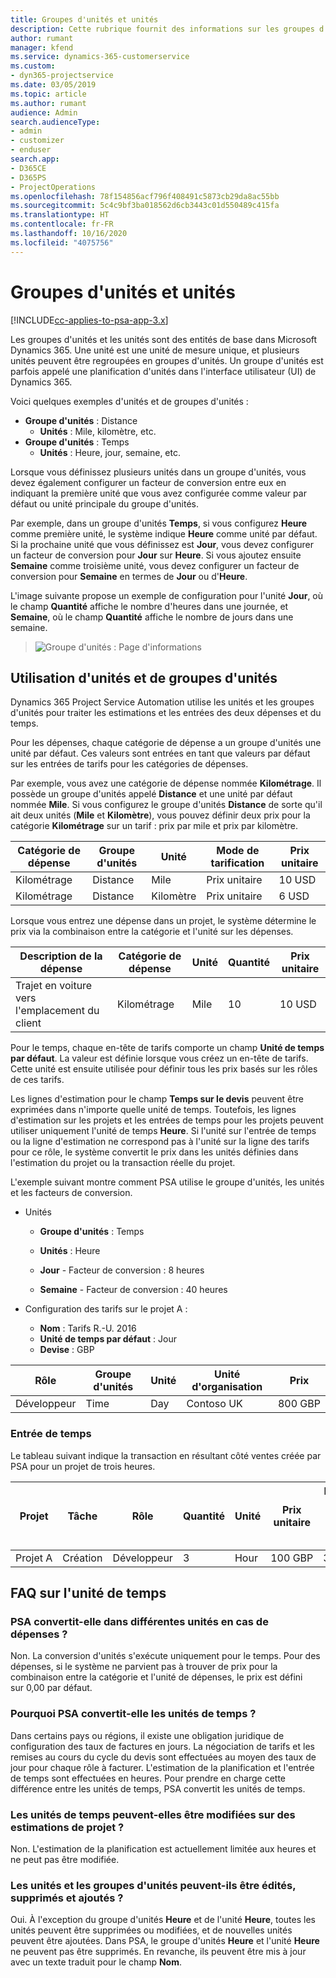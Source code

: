 ```yaml
---
title: Groupes d'unités et unités
description: Cette rubrique fournit des informations sur les groupes d'unités et les unités.
author: rumant
manager: kfend
ms.service: dynamics-365-customerservice
ms.custom:
- dyn365-projectservice
ms.date: 03/05/2019
ms.topic: article
ms.author: rumant
audience: Admin
search.audienceType:
- admin
- customizer
- enduser
search.app:
- D365CE
- D365PS
- ProjectOperations
ms.openlocfilehash: 78f154856acf796f408491c5873cb29da8ac55bb
ms.sourcegitcommit: 5c4c9bf3ba018562d6cb3443c01d550489c415fa
ms.translationtype: HT
ms.contentlocale: fr-FR
ms.lasthandoff: 10/16/2020
ms.locfileid: "4075756"
---
```

# <a name="unit-groups-and-units"></a>Groupes d'unités et unités

[!INCLUDE[cc-applies-to-psa-app-3.x](../includes/cc-applies-to-psa-app-3x.md)]

Les groupes d'unités et les unités sont des entités de base dans Microsoft Dynamics 365. Une unité est une unité de mesure unique, et plusieurs unités peuvent être regroupées en groupes d'unités. Un groupe d'unités est parfois appelé une planification d'unités dans l'interface utilisateur (UI) de Dynamics 365. 

Voici quelques exemples d'unités et de groupes d'unités :
 
- **Groupe d'unités** : Distance 
    - **Unités** : Mile, kilomètre, etc.
- **Groupe d'unités** : Temps
    - **Unités** : Heure, jour, semaine, etc. 

Lorsque vous définissez plusieurs unités dans un groupe d'unités, vous devez également configurer un facteur de conversion entre eux en indiquant la première unité que vous avez configurée comme valeur par défaut ou unité principale du groupe d'unités. 

Par exemple, dans un groupe d'unités **Temps**, si vous configurez **Heure** comme première unité, le système indique **Heure** comme unité par défaut. Si la prochaine unité que vous définissez est **Jour**, vous devez configurer un facteur de conversion pour **Jour** sur **Heure**. Si vous ajoutez ensuite **Semaine** comme troisième unité, vous devez configurer un facteur de conversion pour **Semaine** en termes de **Jour** ou d'**Heure**. 

L'image suivante propose un exemple de configuration pour l'unité **Jour**, où le champ **Quantité** affiche le nombre d'heures dans une journée, et **Semaine**, où le champ **Quantité** affiche le nombre de jours dans une semaine.

> ![Groupe d'unités : Page d'informations](media/advanced-2.png)

## <a name="using-units-and-unit-groups"></a>Utilisation d'unités et de groupes d'unités

Dynamics 365 Project Service Automation utilise les unités et les groupes d'unités pour traiter les estimations et les entrées des deux dépenses et du temps. 

Pour les dépenses, chaque catégorie de dépense a un groupe d'unités une unité par défaut. Ces valeurs sont entrées en tant que valeurs par défaut sur les entrées de tarifs pour les catégories de dépenses. 

Par exemple, vous avez une catégorie de dépense nommée **Kilométrage**. Il possède un groupe d'unités appelé **Distance** et une unité par défaut nommée **Mile**. Si vous configurez le groupe d'unités **Distance** de sorte qu'il ait deux unités (**Mile** et **Kilomètre**), vous pouvez définir deux prix pour la catégorie **Kilométrage** sur un tarif : prix par mile et prix par kilomètre.

| Catégorie de dépense  | Groupe d'unités  | Unité      | Mode de tarification  | Prix unitaire  |
|-------------------|---------------|-----------|-------------------|-------------------|
| Kilométrage           | Distance      | Mile      | Prix unitaire    | 10 USD            |
| Kilométrage           | Distance      | Kilomètre | Prix unitaire    |  6 USD            |

Lorsque vous entrez une dépense dans un projet, le système détermine le prix via la combinaison entre la catégorie et l'unité sur les dépenses. 

| Description de la dépense        | Catégorie de dépense  | Unité  | Quantité  | Prix unitaire   |
|----------------------------|---------------------|-------|-----------|----------------|
| Trajet en voiture vers l'emplacement du client | Kilométrage             | Mile  | 10        | 10 USD         |

Pour le temps, chaque en-tête de tarifs comporte un champ **Unité de temps par défaut**. La valeur est définie lorsque vous créez un en-tête de tarifs. Cette unité est ensuite utilisée pour définir tous les prix basés sur les rôles de ces tarifs.

Les lignes d'estimation pour le champ **Temps sur le devis** peuvent être exprimées dans n'importe quelle unité de temps. Toutefois, les lignes d'estimation sur les projets et les entrées de temps pour les projets peuvent utiliser uniquement l'unité de temps **Heure**. Si l'unité sur l'entrée de temps ou la ligne d'estimation ne correspond pas à l'unité sur la ligne des tarifs pour ce rôle, le système convertit le prix dans les unités définies dans l'estimation du projet ou la transaction réelle du projet.

L'exemple suivant montre comment PSA utilise le groupe d'unités, les unités et les facteurs de conversion.
- Unités

   - **Groupe d'unités** : Temps 
   - **Unités** : Heure 
    
    - **Jour** - Facteur de conversion : 8 heures       
    - **Semaine** - Facteur de conversion : 40 heures  
        
- Configuration des tarifs sur le projet A :

    - **Nom** : Tarifs R.-U. 2016 
    - **Unité de temps par défaut** : Jour 
    - **Devise** : GBP

| Rôle      | Groupe d'unités | Unité | Unité d'organisation | Prix   |
|-----------|------------|------|---------------------|---------|
| Développeur | Time       | Day  | Contoso UK          | 800 GBP |

### <a name="time-entry"></a>Entrée de temps

Le tableau suivant indique la transaction en résultant côté ventes créée par PSA pour un projet de trois heures.


| Projet   | Tâche    | Rôle      | Quantité | Unité  | Prix unitaire | Montant des ventes non facturé |
|-----------|---------|-----------|----------|-------|------------|-----------------------|
| Projet A | Création  | Développeur | 3        | Hour  | 100 GBP    | 300 GBP               |

## <a name="time-unit-faq"></a>FAQ sur l'unité de temps

### <a name="does-psa-convert-to-different-units-in-the-case-of-expenses"></a>PSA convertit-elle dans différentes unités en cas de dépenses ?
Non. La conversion d'unités s'exécute uniquement pour le temps. Pour des dépenses, si le système ne parvient pas à trouver de prix pour la combinaison entre la catégorie et l'unité de dépenses, le prix est défini sur 0,00 par défaut.

### <a name="why-does-psa-convert-time-units"></a>Pourquoi PSA convertit-elle les unités de temps ?
Dans certains pays ou régions, il existe une obligation juridique de configuration des taux de factures en jours. La négociation de tarifs et les remises au cours du cycle du devis sont effectuées au moyen des taux de jour pour chaque rôle à facturer. L'estimation de la planification et l'entrée de temps sont effectuées en heures. Pour prendre en charge cette différence entre les unités de temps, PSA convertit les unités de temps.

### <a name="can-time-units-be-changed-on-project-estimates"></a>Les unités de temps peuvent-elles être modifiées sur des estimations de projet ?
Non. L'estimation de la planification est actuellement limitée aux heures et ne peut pas être modifiée.

### <a name="can-units-and-unit-groups-be-edited-deleted-and-added"></a>Les unités et les groupes d'unités peuvent-ils être édités, supprimés et ajoutés ?
Oui. À l'exception du groupe d'unités **Heure** et de l'unité **Heure**, toutes les unités peuvent être supprimées ou modifiées, et de nouvelles unités peuvent être ajoutées. Dans PSA, le groupe d'unités **Heure** et l'unité **Heure** ne peuvent pas être supprimés. En revanche, ils peuvent être mis à jour avec un texte traduit pour le champ **Nom**.
